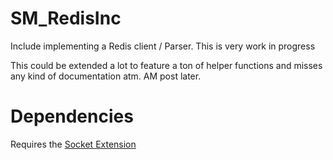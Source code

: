 # SM_RedisInc
Include implementing a Redis client / Parser. This is very work in progress

This could be extended a lot to feature a ton of helper functions and misses any kind of documentation atm. AM post later.

# Dependencies
Requires the [Socket Extension](https://forums.alliedmods.net/showthread.php?t=67640)